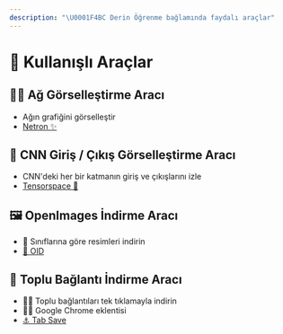 ```yaml
---
description: "\U0001F4BC Derin Öğrenme bağlamında faydalı araçlar"
---
```


# 💼 Kullanışlı Araçlar

## 👷‍♀️ Ağ Görselleştirme Aracı

* Ağın grafiğini görselleştir
* [Netron ✨](https://github.com/lutzroeder/netron)

## 💫 CNN Giriş / Çıkış Görselleştirme Aracı

* CNN'deki her bir katmanın giriş ve çıkışlarını izle
* [Tensorspace 🎉](https://tensorspace.org/)

## 🖼️ OpenImages İndirme Aracı

* 🚀 Sınıflarına göre resimleri indirin
* [🔗 OID](https://github.com/EscVM/OIDv4_ToolKit)

## 🔗 Toplu Bağlantı İndirme Aracı

* 💁‍♀️ Toplu bağlantıları tek tıklamayla indirin
* 👩‍💻 Google Chrome eklentisi
* [⚓ Tab Save](https://chrome.google.com/webstore/detail/tab-save/lkngoeaeclaebmpkgapchgjdbaekacki/related)
